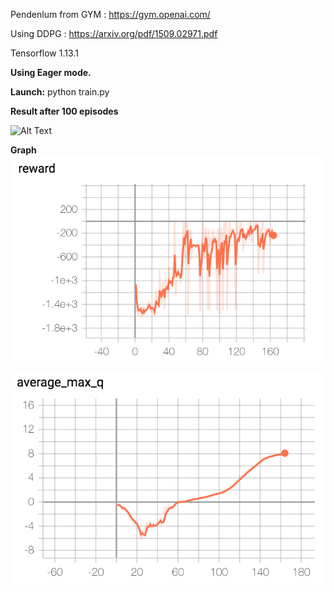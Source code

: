 
Pendenlum from GYM : https://gym.openai.com/

Using DDPG : https://arxiv.org/pdf/1509.02971.pdf

Tensorflow 1.13.1

**Using Eager mode.**

**Launch:**
python train.py

**Result after 100 episodes**

![Alt Text](https://github.com/Gouet/DDPG_PendulumV1/blob/master/pendulum_works.gif)

**Graph**
![Alt Text](https://github.com/Gouet/DDPG_PendulumV1/blob/master/reward.png)



![Alt Text](https://github.com/Gouet/DDPG_PendulumV1/blob/master/av_q_max.png)
